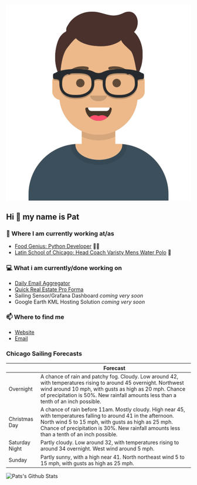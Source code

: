[![Social banner for p-j-falconer](https://raw.githubusercontent.com/P-J-FALCONER/P-J-FALCONER/master/assets/avataaars.svg)](https://patfalconer.com/)
## Hi :wave: my name is Pat

### 💼 Where I am currently working at/as
- [Food Genius: Python Developer](https://getfoodgenius.com/) 🍔🐍
- [Latin School of Chicago: Head Coach Varisty Mens Water Polo](https://www.latinschool.org/) 🤽


### 💻 What i am currently/done working on
 - [Daily Email Aggregator](https://github.com/P-J-FALCONER/dott_daily_mail)
 - [Quick Real Estate Pro Forma](https://github.com/P-J-FALCONER/henry)
 - Sailing Sensor/Grafana Dashboard *coming very soon*
 - Google Earth KML Hosting Solution *coming very soon*

### 📫 Where to find me
 - [Website](https://patfalconer.com/)
 - [Email](mailto:patrick.j.falconer@gmail.com)


### Chicago Sailing Forecasts
|   | Forecast  |
|---|---|
| Overnight | A chance of rain and patchy fog. Cloudy. Low around 42, with temperatures rising to around 45 overnight. Northwest wind around 10 mph, with gusts as high as 20 mph. Chance of precipitation is 50%. New rainfall amounts less than a tenth of an inch possible. |
| Christmas Day | A chance of rain before 11am. Mostly cloudy. High near 45, with temperatures falling to around 41 in the afternoon. North wind 5 to 15 mph, with gusts as high as 25 mph. Chance of precipitation is 30%. New rainfall amounts less than a tenth of an inch possible. |
| Saturday Night | Partly cloudy. Low around 32, with temperatures rising to around 34 overnight. West wind around 5 mph. |
| Sunday | Partly sunny, with a high near 41. North northeast wind 5 to 15 mph, with gusts as high as 25 mph. |

![Pats's Github Stats](https://github-readme-stats.vercel.app/api?username=p-j-falconer&show_icons=true&theme=radical)
